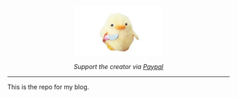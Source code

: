 <div align="center">
  <br>
  <img src="/images/duckknife.jpg" alt="dnxh" width="200"/>
  <br>  
  <p align="center">
    <i>Support the creator via <a href="https://paypal.me/AmitMerchant">Paypal</a></i>
  </p>
</div>

---

This is the repo for my blog.